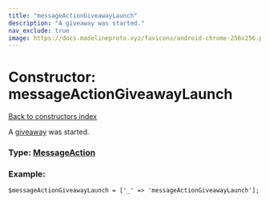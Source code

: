 ```yaml
---
title: "messageActionGiveawayLaunch"
description: "A giveaway was started."
nav_exclude: true
image: https://docs.madelineproto.xyz/favicons/android-chrome-256x256.png
---
```

# Constructor: messageActionGiveawayLaunch  
[Back to constructors index](/API_docs/constructors/index.html)



A [giveaway](https://core.telegram.org/api/giveaways) was started.




### Type: [MessageAction](/API_docs/types/MessageAction.html)


### Example:

```
$messageActionGiveawayLaunch = ['_' => 'messageActionGiveawayLaunch'];
```  

